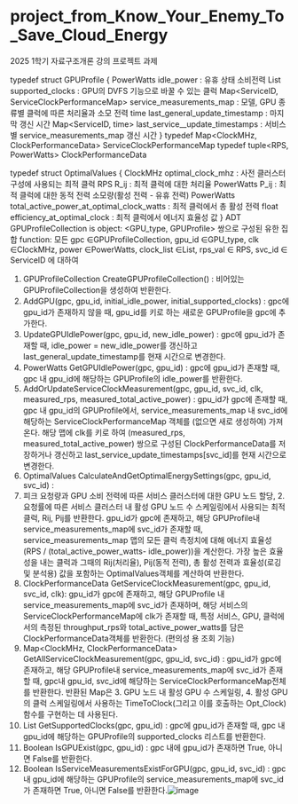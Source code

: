 # project_from_Know_Your_Enemy_To_Save_Cloud_Energy
2025 1학기 자료구조개론 강의 프로젝트 과제

﻿typedef struct GPUProfile {
PowerWatts idle_power : 유휴 상태 소비전력
List<ClockMHz> supported_clocks : GPU의 DVFS 기능으로 바꿀 수 있는 클럭
Map<ServiceID, ServiceClockPerformanceMap> service_measurements_map : 모델, GPU 종류별 클럭에 따른 처리율과 소모 전력
time last_general_update_timestamp : 마지막 갱신 시간
Map<ServiceID, time> last_service__update_timestamps : 서비스별 service_measurements_map 갱신 시간
}
typedef Map<ClockMHz, ClockPerformanceData> ServiceClockPerformanceMap
typedef tuple<RPS, PowerWatts> ClockPerformanceData

typedef struct OptimalValues {
	ClockMHz optimal_clock_mhz : 사전 클러스터 구성에 사용되는 최적 클럭
	RPS R_ij : 최적 클럭에 대한 처리율
	PowerWatts P_ij : 최적 클럭에 대한 동적 전력 소모량(활성 전력 - 유휴 전력)
	PowerWatts total_active_power_at_optimal_clock_watts : 최적 클럭에서 총 활성 전력
	float efficiency_at_optimal_clock : 최적 클럭에서 에너지 효율성 값
}
ADT GPUProfileCollection is
object: <GPU_type, GPUProfile> 쌍으로 구성된 유한 집합
function: 모든 gpc ∈GPUProfileCollection, gpu_id ∈GPU_type, clk ∈ClockMHz, power ∈PowerWatts, clock_list ∈List<ClockMHz>, rps_val ∈ RPS, svc_id ∈ ServiceID 에 대하여

1. GPUProfileCollection CreateGPUProfileCollection() : 
  비어있는 GPUProfileCollection을 생성하여 반환한다.
2. AddGPU(gpc, gpu_id, initial_idle_power, initial_supported_clocks) :
  gpc에 gpu_id가 존재하지 않을 때, gpu_id를 키로 하는 새로운 GPUProfile을 gpc에 추가한다. 
3. UpdateGPUIdlePower(gpc, gpu_id, new_idle_power) :
  gpc에 gpu_id가 존재할 때, idle_power = new_idle_power를 갱신하고 last_general_update_timestamp를 현재 시간으로 변경한다.
4. PowerWatts GetGPUIdlePower(gpc, gpu_id) : 
  gpc에 gpu_id가 존재할 때, gpc 내 gpu_id에 해당하는 GPUProfile의 idle_power를 반환한다.
5. AddOrUpdateServiceClockMeasurement(gpc, gpu_id, svc_id, clk, measured_rps, measured_total_active_power) : 
  gpu_id가 gpc에 존재할 때, gpc 내 gpu_id의 GPUProfile에서, service_measurements_map 내 svc_id에 해당하는 ServiceClockPerformanceMap 객체를 (없으면 새로 생성하여) 가져온다. 해당 맵에 clk를 키로 하여 (measured_rps, measured_total_active_power) 쌍으로 구성된 ClockPerformanceData를 저장하거나 갱신하고 last_service_update_timestamps[svc_id]를 현재 시간으로 변경한다.
6. OptimalValues CalculateAndGetOptimalEnergySettings(gpc, gpu_id, svc_id) : 
  1. 피크 요청량과 GPU 소비 전력에 따른 서비스 클러스터에 대한 GPU 노드 할당, 2. 요청률에 따른 서비스 클러스터 내 활성 GPU 노드 수 스케일링에서 사용되는 최적 클럭, Rij, Pij를 반환한다. 
  gpu_id가 gpc에 존재하고, 해당 GPUProfile내 service_measurements_map에 svc_id가 존재할 때, service_measurements_map 맵의 모든 클럭 측정치에 대해 에너지 효율성 (RPS / (total_active_power_watts- idle_power))을 계산한다. 가장 높은 효율성을 내는 클럭과 그때의 Rij​(처리율), Pij(동적 전력), 총 활성 전력과 효율성(로깅 및 분석용) 값을 포함하는 OptimalValues객체를 계산하여 반환한다.
7. ClockPerformanceData GetServiceClockMeasurement(gpc, gpu_id, svc_id, clk):
  gpu_id가 gpc에 존재하고, 해당 GPUProfile 내 service_measurements_map에 svc_id가 존재하며, 해당 서비스의 ServiceClockPerformanceMap에 clk가 존재할 때, 특정 서비스, GPU, 클럭에서의 측정된 throughput_rps와 total_active_power_watts를 담은 ClockPerformanceData객체를 반환한다. (편의성 용 조회 기능)
8. Map<ClockMHz, ClockPerformanceData> GetAllServiceClockMeasurement(gpc, gpu_id, svc_id) : 
  gpu_id가 gpc에 존재하고, 해당 GPUProfile내 service_measurements_map에 svc_id가 존재할 때, gpc내 gpu_id, svc_id에 해당하는 ServiceClockPerformanceMap전체를 반환한다.
  반환된 Map은 3. GPU 노드 내 활성 GPU 수 스케일링, 4. 활성 GPU의 클럭 스케일링에서 사용하는 TimeToClock(그리고 이를 호출하는 Opt_Clock) 함수를 구현하는 데 사용된다.
9. List<ClockMHz> GetSupportedClocks(gpc, gpu_id) : 
  gpc에 gpu_id가 존재할 때, gpc 내 gpu_id에 해당하는 GPUProfile의 supported_clocks 리스트를 반환한다.
10. Boolean IsGPUExist(gpc, gpu_id) : 
  gpc 내에 gpu_id가 존재하면 True, 아니면 False를 반환한다.
11. Boolean IsServiceMeasurementsExistForGPU(gpc, gpu_id, svc_id) : 
  gpc 내 gpu_id에 해당하는 GPUProfile의 service_measurements_map에 svc_id가 존재하면 True, 아니면 False를 반환한다.![image](https://github.com/user-attachments/assets/73ebe76d-f4e0-4d91-b70a-d97ec49dfb7d)
